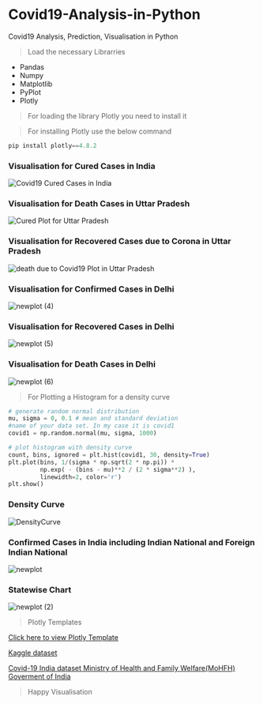 # Covid19-Analysis-in-Python
Covid19 Analysis, Prediction, Visualisation in Python

>Load the necessary Librarries

  * Pandas
  * Numpy
  * Matplotlib
  * PyPlot
  * Plotly

> For loading the library Plotly you need to install it

> For installing Plotly use the below command

```Python
pip install plotly==4.8.2
```
### Visualisation for Cured Cases in India

![Covid19 Cured Cases in India](https://user-images.githubusercontent.com/30586187/86510756-37043c00-be10-11ea-9388-6d4721b620ae.png)

### Visualisation for Death Cases in Uttar Pradesh

![Cured Plot for Uttar Pradesh](https://user-images.githubusercontent.com/30586187/86510900-acbcd780-be11-11ea-929a-85d967081df5.png)

### Visualisation for Recovered Cases due to Corona in Uttar Pradesh

![death due to Covid19 Plot in Uttar Pradesh](https://user-images.githubusercontent.com/30586187/86510904-c0683e00-be11-11ea-81d4-1334fb414d4e.png)

### Visualisation for Confirmed Cases in Delhi
![newplot (4)](https://user-images.githubusercontent.com/30586187/86580825-db1aee00-bf9c-11ea-8c1a-8ceeac2fdecb.png)

### Visualisation for Recovered Cases in Delhi
![newplot (5)](https://user-images.githubusercontent.com/30586187/86580824-db1aee00-bf9c-11ea-931c-05e1bff6ea6d.png)

### Visualisation for Death Cases in Delhi
![newplot (6)](https://user-images.githubusercontent.com/30586187/86580828-dc4c1b00-bf9c-11ea-8148-3ec0c65d1b7b.png)

>For Plotting a Histogram for a density curve

```Python
# generate random normal distribution
mu, sigma = 0, 0.1 # mean and standard deviation
#name of your data set. In my case it is covid1
covid1 = np.random.normal(mu, sigma, 1000)

# plot histogram with density curve 
count, bins, ignored = plt.hist(covid1, 30, density=True)
plt.plot(bins, 1/(sigma * np.sqrt(2 * np.pi)) *
         np.exp( - (bins - mu)**2 / (2 * sigma**2) ), 
         linewidth=2, color='r')
plt.show()
```
### Density Curve

![DensityCurve](https://user-images.githubusercontent.com/30586187/86511065-1ee1ec00-be13-11ea-8fd0-98652d94c912.png)


### Confirmed Cases in India including Indian National and Foreign Indian National

![newplot](https://user-images.githubusercontent.com/30586187/86515419-5a41e200-be36-11ea-99df-b6d5c97a95a3.png)

### Statewise Chart

![newplot (2)](https://user-images.githubusercontent.com/30586187/86515422-5f9f2c80-be36-11ea-9280-5ad88b541686.png)

> Plotly Templates

[Click here to view Plotly Template](https://plotly.com/python/templates/)

[Kaggle dataset](https://www.kaggle.com/sudalairajkumar/covid19-in-india)

[Covid-19 India dataset Ministry of Health and Family Welfare(MoHFH) Goverment of India](https://www.mohfw.gov.in/)


> Happy Visualisation 
